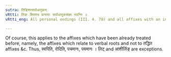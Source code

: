```yaml
---
sutra: तिङ्शित्सार्वधातुकम्
vRtti: तिङः शितश्च प्रत्ययाः सार्वधातुकसंज्ञा भवन्ति ॥
vRtti_eng: All personal endings (III. 4. 78) and all affixes with an indicatory '_s_', are called '_sarvadhatuka_'.

---
```

Of course, this applies to the affixes which have been already treated before, namely, the affixes which relate to verbal roots and not to तद्धित affixes &c. Thus, स्वपिति, रोदिति, पचमानः, पयमानः । लिट् and आशीर्लिङ् are exceptions.